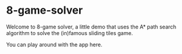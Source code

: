 # 8-game-solver

Welcome to 8-game solver, a little demo that uses the A* path search algorithm to solve the (in)famous sliding tiles game.

You can play around with the app here.
